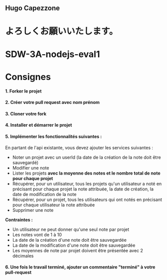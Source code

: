 ## Hugo Capezzone

# よろしくお願いいたします。

# SDW-3A-nodejs-eval1

# Consignes

#### 1. Forker le projet

#### 2. Créer votre pull request avec nom prénom

#### 3. Cloner votre fork

#### 4. Installer et démarrer le projet

#### 5. Implémenter les fonctionnalités suivantes :

En partant de l'api existante, vous devez ajouter les services suivantes :

* Noter un projet avec un userId (la date de la création de la note doit être sauvegardé)
* Modifier une note
* Lister les projets **avec la moyenne des notes et le nombre total de note pour chaque projet**
* Récupérer, pour un utilisateur, tous les projets qu'un utilisateur a noté en précisant pour chaque projet la note attribuée, la date de création, la date de modification de la note
* Récupérer, pour un projet, tous les utilisateurs qui ont notés en précisant pour chaque utilisateur la note attribuée
* Supprimer une note

**Contraintes :**

* Un utilisateur ne peut donner qu'une seul note par projet
* Les notes vont de 1 à 10
* La date de la création d'une note doit être sauvegardée
* La date de la modification d'une note doit être sauvegardée
* Les moyennes de note par projet doivent être présentée avec 2 décimales

#### 6. Une fois le travail terminé, ajouter un commentaire "terminé" à  votre pull-request
